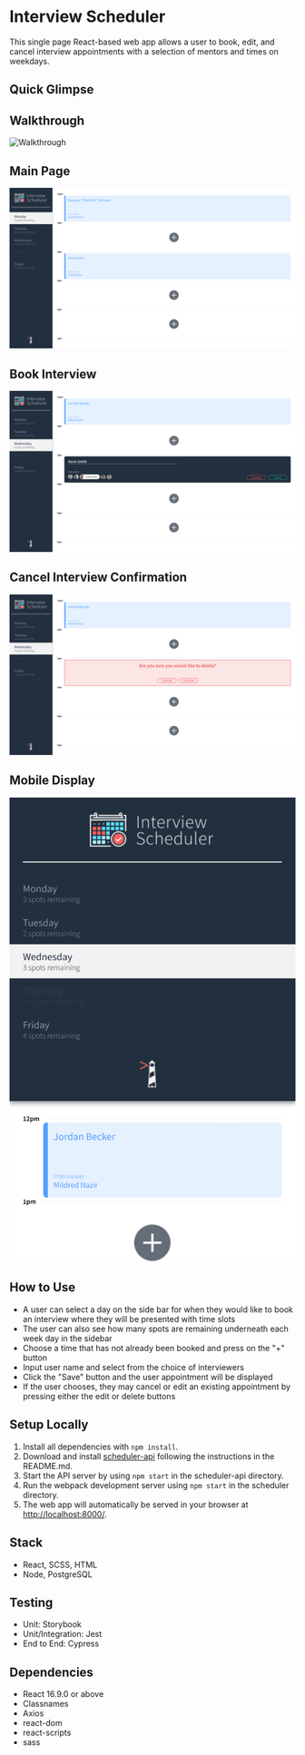 # Interview Scheduler
This single page React-based web app allows a user to book, edit, and cancel interview appointments with a selection of mentors and times on weekdays.

## Quick Glimpse

## **Walkthrough**
![Walkthrough](https://github.com/jeandre-visser/scheduler/blob/master/docs/Interview%20Scheduler.gif)
## **Main Page**
![Main Page](https://github.com/jeandre-visser/scheduler/blob/master/docs/appointments.png)

## **Book Interview**
![Book Interview](https://github.com/jeandre-visser/scheduler/blob/master/docs/book-interview.png)

## **Cancel Interview Confirmation**
![Cancel Interview](https://github.com/jeandre-visser/scheduler/blob/master/docs/cancel-interview.png)

## **Mobile Display**
![Mobile](https://github.com/jeandre-visser/scheduler/blob/master/docs/mobile.png)


## How to Use
- A user can select a day on the side bar for when they would like to book an interview where they will be presented with time slots
- The user can also see how many spots are remaining underneath each week day in the sidebar
- Choose a time that has not already been booked and press on the "+" button
- Input user name and select from the choice of interviewers
- Click the "Save" button and the user appointment will be displayed
- If the user chooses, they may cancel or edit an existing appointment by pressing either the edit or delete buttons

## Setup Locally
1. Install all dependencies with `npm install`.
2.  Download and install [scheduler-api](https://github.com/jeandre-visser/scheduler-api) following the instructions in the README.md.
3. Start the API server by using `npm start` in the scheduler-api directory.
4. Run the webpack development server using `npm start` in the scheduler directory. 
5. The web app will automatically be served in your browser at <http://localhost:8000/>.

## Stack 
- React, SCSS, HTML
- Node, PostgreSQL

## Testing
- Unit: Storybook
- Unit/Integration: Jest
- End to End: Cypress


## Dependencies
- React 16.9.0 or above
- Classnames
- Axios
- react-dom
- react-scripts
- sass





